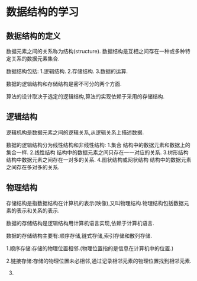 # 数据结构的学习 #

## 数据结构的定义 

数据元素之间的关系称为结构(structure).
数据结构是互相之间存在一种或多种特定关系的数据元素集合.

数据结构包括:
1.逻辑结构.
2.存储结构.
3.数据的运算.

数据的逻辑结构和存储结构是密不可分的两个方面.

算法的设计取决于选定的逻辑结构,算法的实现依赖于采用的存储结构.

## 逻辑结构 ##

逻辑机构是数据元素之间的逻辑关系,从逻辑关系上描述数据.

数据的逻辑结构分为线性结构和非线性结构:
1.集合  结构中的数据元素和数据上的集合一样.
2.线性结构  结构中的数据元素之间只存在一一对应的关系.
3.树形结构  结构中数据元素之间存在一对多的关系.
4.图状结构或网状结构    结构中的数据元素之间存在多对多的关系.

## 物理结构 ##

存储结构是指数据结构在计算机的表示(映像),又叫物理结构.物理结构包括数据元素的表示和关系的表示.

数据的存储结构是逻辑结构用计算机语言实现,依赖于计算机语言.

数据的存储结构主要有:顺序存储,链式存储,索引存储和散列存储.

1.顺序存储:存储的物理位置相邻.(物理位置指的是信息在计算机中的位置.)

2.链接存储:存储的物理位置未必相邻,通过记录相邻元素的物理位置找到相邻元素.

3.